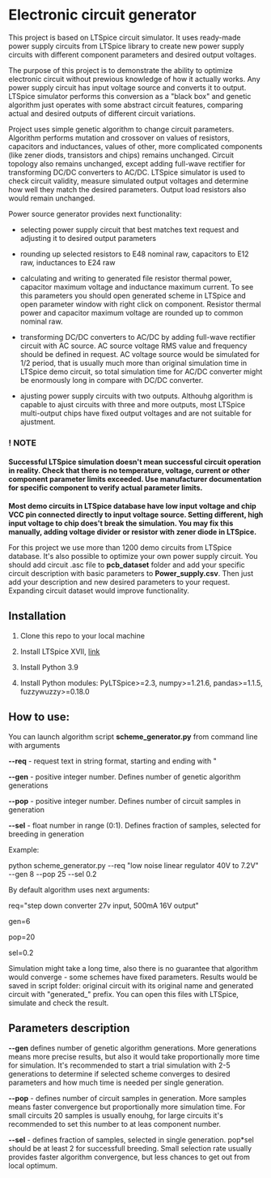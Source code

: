 # Electronic circuit generator

This project is based on LTSpice circuit simulator. It uses ready-made power supply circuits from LTSpice library to create new power supply 
circuits with different component parameters and desired output voltages.

The purpose of this project is to demonstrate the ability to optimize electronic circuit without prewious knowledge of how it actually works. Any power supply circuit has input voltage source and converts it to output. LTSpice simulator performs this conversion as a "black box" and genetic algorithm just operates with some abstract circuit features, comparing actual and desired outputs of different circuit variations.

Project uses simple genetic algorithm to change circuit parameters. Algorithm performs mutation and crossover on values of resistors, capacitors and inductances, values of other, more complicated components (like zener diods, transistors and chips) remains unchanged. Circuit topology also remains unchanged, except adding full-wave rectifier for transforming DC/DC converters to AC/DC. LTSpice simulator is used to check circuit validity, measure simulated output voltages and determine how well they match the desired parameters. Output load resistors also would remain unchanged. 

Power source generator provides next functionality:

- selecting power supply circuit that best matches text request and adjusting it to desired output parameters

- rounding up selected resistors to E48 nominal raw, capacitors to E12 raw, inductances to E24 raw

- calculating and writing to generated file resistor thermal power, capacitor maximum voltage and inductance maximum current. To see this parameters you should open generated scheme in LTSpice and open parameter window with right click on component. Resistor thermal power and capacitor maximum voltage are rounded up to common nominal raw.

- transforming DC/DC converters to AC/DC by adding full-wave rectifier circuit with AC source. AC source voltage RMS value and frequency should be defined in request.
AC voltage source would be simulated for 1/2 period, that is usually much more than original simulation time in LTSpice demo circuit, so total simulation time for AC/DC converter might be enormously long in compare with DC/DC converter.

- ajusting power supply circuits with two outputs. Althouhg algorithm is capable to ajust circuits with three and more outputs, most LTSpice multi-output chips have fixed output voltages and are not suitable for ajustment.

### **! NOTE**

#### **Successful LTSpice simulation doesn't mean successful circuit operation in reality. Check that there is no temperature, voltage, current or other component parameter limits exceeded. Use manufacturer documentation for specific component to verify actual parameter limits.**

**Most demo circuits in LTSpice database have low input voltage and chip VCC pin connected directly to input voltage source. Setting different, high input voltage to chip does't break the simulation. You may fix this manually, adding voltage divider or resistor with zener diode in LTSpice.**

For this project we use more than 1200 demo circuits from LTSpice database. It's also possible to optimize your own power supply circuit. You should add circuit .asc file to **pcb_dataset** folder and add your specific circuit description with basic parameters to **Power_supply.csv**. Then just add your description and new desired parameters to your request. Expanding circuit dataset would improve functionality.

## Installation
1. Clone this repo to your local machine

2. Install LTSpice XVII, [link](https://www.analog.com/en/design-center/design-tools-and-calculators/ltspice-simulator.html)

3. Install Python 3.9

4. Install Python modules:
    PyLTSpice>=2.3, 
    numpy>=1.21.6, 
    pandas>=1.1.5, 
    fuzzywuzzy>=0.18.0
    
## How to use:
  You can launch algorithm script **scheme_generator.py** from command line with arguments
  
  **--req** - request text in string format, starting and ending with "
  
  **--gen** - positive integer number. Defines number of genetic algorithm generations
  
  **--pop** - positive integer number. Defines number of circuit samples in generation
  
  **--sel** - float number in range (0:1). Defines fraction of samples, selected for breeding in generation

Example: 

python scheme_generator.py --req "low noise linear regulator 40V to 7.2V" --gen 8 --pop 25 --sel 0.2

By default algorithm uses next arguments: 

req="step down converter 27v input, 500mA 16V output"

gen=6

pop=20

sel=0.2

Simulation might take a long time, also there is no guarantee that algorithm would converge - some schemes have fixed parameters.
Results would be saved in script folder: original circuit with its original name and generated circuit with "generated_" prefix.
You can open this files with LTSpice, simulate and check the result.

## Parameters description

**--gen** defines number of genetic algorithm generations. More generations means more precise results, but also it would take proportionally more time for simulation.
It's recommended to start a trial simulation with 2-5 generations to determine if selected scheme converges to desired parameters and how much time is needed per single generation. 

**--pop** - defines number of circuit samples in generation. More samples means faster convergence but proportionally more simulation time.
For small circuits 20 samples is usually enouhg, for large circuits it's recommended to set this number to at leas component number.

**--sel** - defines fraction of samples, selected in single generation. pop\*sel should be at least 2 for successfull breeding. Small selection rate usually provides faster algorithm convergence, but less chances to get out from local optimum.



